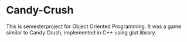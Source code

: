 # Candy-Crush
This is semesterproject for Object Oriented Programming. It was a game similar to Candy Crush, implemented in C++ using glut library.
